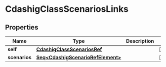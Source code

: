 

# CdashigClassScenariosLinks


## Properties

Name | Type | Description | Notes
------------ | ------------- | ------------- | -------------
**self** | [**CdashigClassScenariosRef**](CdashigClassScenariosRef.md) |  |  [optional]
**scenarios** | [**Seq&lt;CdashigScenarioRefElement&gt;**](CdashigScenarioRefElement.md) |  |  [optional]



